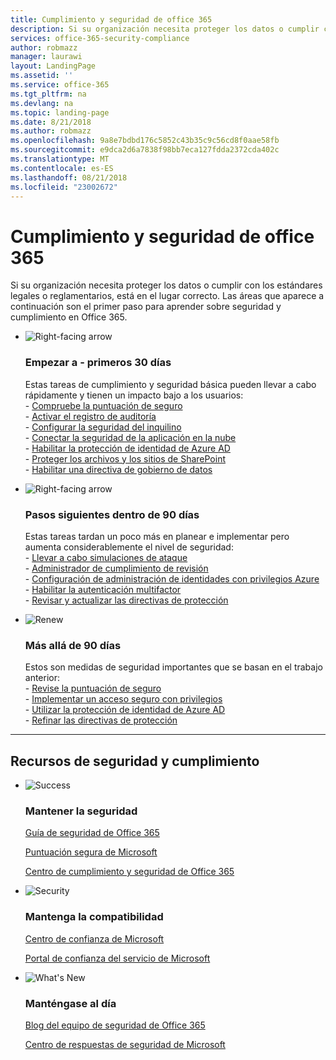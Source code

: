 ```yaml
---
title: Cumplimiento y seguridad de office 365
description: Si su organización necesita proteger los datos o cumplir con los estándares legales o reglamentarios, está en el lugar correcto. Aquí puede aprender acerca de seguridad y cumplimiento de normas en Office 365
services: office-365-security-compliance
author: robmazz
manager: laurawi
layout: LandingPage
ms.assetid: ''
ms.service: office-365
ms.tgt_pltfrm: na
ms.devlang: na
ms.topic: landing-page
ms.date: 8/21/2018
ms.author: robmazz
ms.openlocfilehash: 9a8e7bdbd176c5852c43b35c9c56cd8f0aae58fb
ms.sourcegitcommit: e9dca2d6a7838f98bb7eca127fdda2372cda402c
ms.translationtype: MT
ms.contentlocale: es-ES
ms.lasthandoff: 08/21/2018
ms.locfileid: "23002672"
---
```

# <a name="office-365-security-and-compliance"></a>Cumplimiento y seguridad de office 365

Si su organización necesita proteger los datos o cumplir con los estándares legales o reglamentarios, está en el lugar correcto. Las áreas que aparece a continuación son el primer paso para aprender sobre seguridad y cumplimiento en Office 365.

<ul class="cardsF panelContent">
    <li>
        <div class="cardSize">
            <div class="cardPadding">
                <div class="card">
                    <div class="cardImageOuter">
                        <div class="cardImage">
                            <img src="https://docs.microsoft.com/office/media/icons/caret-right-blue.svg" alt="Right-facing arrow" />
                        </div>
                    </div>
                    <div class="cardText">
                        <h3>Empezar a - primeros 30 días</h3>
                <p>Estas tareas de cumplimiento y seguridad básica pueden llevar a cabo rápidamente y tienen un impacto bajo a los usuarios: <br> - <a href="https://securescore.office.com" target="_blank">Compruebe la puntuación de seguro</a> <br> - <a href="search-the-audit-log-in-security-and-compliance.md">Activar el registro de auditoría</a> <br> - <a href="tenant-wide-setup-for-increased-security.md">Configurar la seguridad del inquilino</a> <br> - <a href="https://docs.microsoft.com/cloud-app-security/connect-office-365-to-microsoft-cloud-app-security">Conectar la seguridad de la aplicación en la nube</a> <br> - <a href="https://docs.microsoft.com/azure/active-directory/active-directory-identityprotection-enable">Habilitar la protección de identidad de Azure AD</a> <br> - <a href="https://docs.microsoft.com/office365/enterprise/secure-sharepoint-online-sites-and-files">Proteger los archivos y los sitios de SharePoint</a> <br> - <a href="configure-supervision-policies.md">Habilitar una directiva de gobierno de datos</a> </p>
                    </div>
                </div>
            </div>
        </div>
    </li>
    <li>
        <div class="cardSize">
            <div class="cardPadding">
                <div class="card">
                    <div class="cardImageOuter">
                        <div class="cardImage">
                            <img src="https://docs.microsoft.com/office/media/icons/caret-right-blue.svg" alt="Right-facing arrow" />
                        </div>
                    </div>
                    <div class="cardText">
                        <h3>Pasos siguientes dentro de 90 días</h3>
                        <p>Estas tareas tardan un poco más en planear e implementar pero aumenta considerablemente el nivel de seguridad: <br> - <a href="attack-simulator.md">Llevar a cabo simulaciones de ataque</a> <br> - <a href="meet-data-protection-and-regulatory-reqs-using-microsoft-cloud.md">Administrador de cumplimiento de revisión</a> <br> - <a href="https://docs.microsoft.com/azure/active-directory/privileged-identity-management/pim-configure">Configuración de administración de identidades con privilegios Azure</a> <br> - <a href="https://docs.microsoft.com/azure/active-directory/authentication/concept-mfa-howitworks">Habilitar la autenticación multifactor</a> <br> - <a href="protect-against-threats.md">Revisar y actualizar las directivas de protección</a> </p>
                    </div>
                </div>
            </div>
        </div>
    </li>
    <li>
        <div class="cardSize">
            <div class="cardPadding">
                <div class="card">
                    <div class="cardImageOuter">
                        <div class="cardImage">
                            <img src="https://docs.microsoft.com/office/media/icons/renew.svg" alt="Renew" />
                        </div>
                    </div>
                    <div class="cardText">
                        <h3>Más allá de 90 días</h3>
                        <p>Estos son medidas de seguridad importantes que se basan en el trabajo anterior:<br>
                        - <a href="https://securescore.office.com" target="_blank">Revise la puntuación de seguro</a><br>
                        - <a href="https://docs.microsoft.com/windows-server/identity/securing-privileged-access/securing-privileged-access">Implementar un acceso seguro con privilegios</a><br>
                        - <a href="https://docs.microsoft.com/azure/active-directory/active-directory-identityprotection">Utilizar la protección de identidad de Azure AD</a><br>
                        - <a href="protect-against-threats.md">Refinar las directivas de protección</a><br></p>
                    </div>
                </div>
            </div>
        </div>
    </li>
</ul>

<hr>
<h2>Recursos de seguridad y cumplimiento</h2>

<ul class="panelContent cardsF">
    <li>
        <div class="cardSize">
            <div class="cardPadding">
                <div class="card">
                    <div class="cardImageOuter">
                        <div class="cardImage">
                            <img src="https://docs.microsoft.com/office/media/icons/success-blue.svg" alt="Success" data-linktype="external">
                        </div>
                    </div>
                    <div class="cardText">
                        <h3>Mantener la seguridad</h3>
                        <p><a href="security-roadmap.md">Guía de seguridad de Office 365</a></p>
                        <p><a href="https://securescore.microsoft.com" target="_blank">Puntuación segura de Microsoft</a></p>
                        <p><a href="https://protection.office.com" target="_blank">Centro de cumplimiento y seguridad de Office 365</a></p>
                    </div>
                </div>
            </div>
        </div>
    </li>
    <li>
        <div class="cardSize">
            <div class="cardPadding">
                <div class="card">
                    <div class="cardImageOuter">
                        <div class="cardImage">
                            <img src="https://docs.microsoft.com/office/media/icons/security-blue.svg" alt="Security" data-linktype="external">
                        </div>
                    </div>
                    <div class="cardText">
                        <h3>Mantenga la compatibilidad</h3>
                        <p><a href="https://www.microsoft.com/trustcenter" target="_blank">Centro de confianza de Microsoft</a></p>
                        <p><a href="https://servicetrust.microsoft.com" target="_blank">Portal de confianza del servicio de Microsoft</a></p>
                    </div>
                </div>
            </div>
        </div>
    </li>
    <li>
        <div class="cardSize">
            <div class="cardPadding">
                <div class="card">
                    <div class="cardImageOuter">
                        <div class="cardImage">
                            <img src="https://docs.microsoft.com/office/media/icons/whats-new-megaphone-blue.svg" alt="What's New" data-linktype="external">
                        </div>
                    </div>
                    <div class="cardText">
                        <h3>Manténgase al día</h3>
                        <p><a href="https://blogs.technet.microsoft.com/office365security" target="_blank">Blog del equipo de seguridad de Office 365</a></p>
                        <p><a href="https://www.microsoft.com/msrc" target="_blank">Centro de respuestas de seguridad de Microsoft</a></p>
                    </div>
                </div>
            </div>
        </div>
    </li>
</ul>